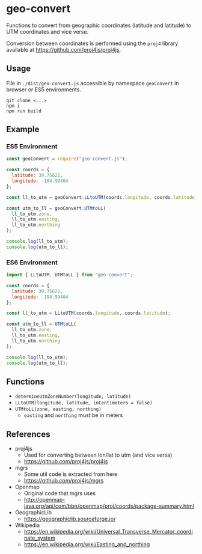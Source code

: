 # geo-convert

Functions to convert from geographic coordinates (latitude and latitude) to UTM coordinates and vice verse.

Conversion between coordinates is performed using the `proj4` library available at https://github.com/proj4js/proj4js.

## Usage

File in `./dist/geo-convert.js` accessible by namespace `geoConvert` in browser or ES5 environments.

```text
git clone <...>
npm i
npm run build
```

## Example

### ES5 Environment

```js
const geoConvert = require("geo-convert.js");

const coords = {
  latitude: 39.75621,
  longitude: -104.99404
};

const ll_to_utm = geoConvert.LLtoUTM(coords.longitude, coords.latitude);

const utm_to_ll = geoConvert.UTMtoLL(
  ll_to_utm.zone,
  ll_to_utm.easting,
  ll_to_utm.northing
);

console.log(ll_to_utm);
console.log(utm_to_ll);
```

### ES6 Environment

```js
import { LLtoUTM, UTMtoLL } from "geo-convert";

const coords = {
  latitude: 39.75621,
  longitude: -104.99404
};

const ll_to_utm = LLtoUTM(coords.longitude, coords.latitude);

const utm_to_ll = UTMtoLL(
  ll_to_utm.zone,
  ll_to_utm.easting,
  ll_to_utm.northing
);

console.log(ll_to_utm);
console.log(utm_to_ll);
```

## Functions

* `determineUtmZoneNumber(longitude, latitude)`
* `LLtoUTM(longitude, latitude, inCentimeters = false)`
* `UTMtoLL(zone, easting, northing)`
  * `easting` and `northing` must be in meters

## References

* proj4js
  * Used for converting between lon/lat to utm (and vice versa)
  * <https://github.com/proj4js/proj4js>
* mgrs
  * Some util code is extracted from here
  * https://github.com/proj4js/mgrs
* Openmap
  * Original code that mgrs uses
  * <http://openmap-java.org/api/com/bbn/openmap/proj/coords/package-summary.html>
* GeographicLib
  * https://geographiclib.sourceforge.io/
* Wikipedia
  * https://en.wikipedia.org/wiki/Universal_Transverse_Mercator_coordinate_system
  * https://en.wikipedia.org/wiki/Easting_and_northing
